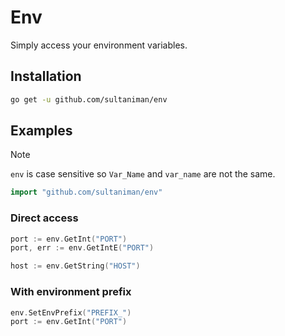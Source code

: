 # Env

Simply access your environment variables.

## Installation

```sh
go get -u github.com/sultaniman/env
```

## Examples

> [!NOTE]
> `env` is case sensitive so `Var_Name` and `var_name` are not the same.

```go
import "github.com/sultaniman/env"
```

### Direct access

```go
port := env.GetInt("PORT")
port, err := env.GetIntE("PORT")

host := env.GetString("HOST")
```

### With environment prefix

```go
env.SetEnvPrefix("PREFIX_")
port := env.GetInt("PORT")
```
